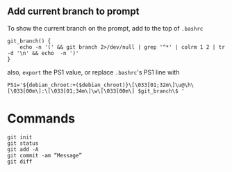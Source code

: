 ## Add current branch to prompt

To show the current branch on the prompt, add to the top of `.bashrc`

```shell
git_branch() {
	echo -n '(' && git branch 2>/dev/null | grep '^*' | colrm 1 2 | tr -d '\n' && echo  -n ')'
}
```
also, `export` the PS1 value, or replace `.bashrc`'s PS1 line with
```shell
PS1='${debian_chroot:+($debian_chroot)}\[\033[01;32m\]\u@\h\[\033[00m\]:\[\033[01;34m\]\w\[\033[00m\] $git_branch\$ '
```

# Commands

```shell
git init 
git status
git add -A
git commit -am “Message”
git diff
``` 

